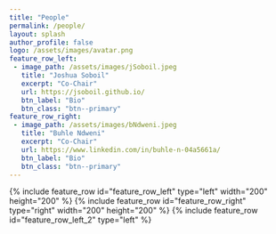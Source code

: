 ```yaml
---
title: "People"
permalink: /people/
layout: splash
author_profile: false
logo: /assets/images/avatar.png
feature_row_left:
 - image_path: /assets/images/jSoboil.jpeg
   title: "Joshua Soboil"
   excerpt: "Co-Chair"
   url: https://jsoboil.github.io/
   btn_label: "Bio"
   btn_class: "btn--primary"
feature_row_right:
 - image_path: /assets/images/bNdweni.jpeg
   title: "Buhle Ndweni"
   excerpt: "Co-Chair"
   url: https://www.linkedin.com/in/buhle-n-04a5661a/
   btn_label: "Bio"
   btn_class: "btn--primary"
---
```

{% include feature_row id="feature_row_left" type="left" width="200" height="200" %}
{% include feature_row id="feature_row_right" type="right" width="200" height="200" %}
{% include feature_row id="feature_row_left_2" type="left" %}